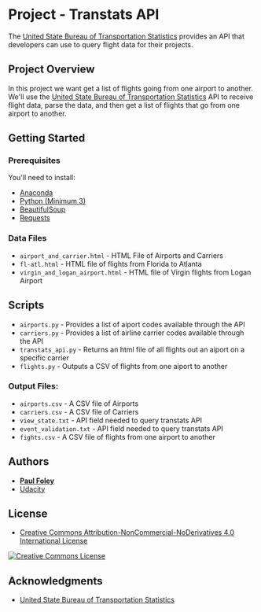 # Project - Transtats API

The [United State Bureau of Transportation Statistics](https://www.transtats.bts.gov/) provides an API that developers can use to query flight data for their projects.


## Project Overview

In this project we want get a list of flights going from one airport to another. We'll use the [United State Bureau of Transportation Statistics](https://www.transtats.bts.gov/) API to receive flight data, parse the data, and then get a list of flights that go from one airport to another.


## Getting Started

### Prerequisites

You'll need to install:

* [Anaconda](https://www.continuum.io/downloads)
* [Python (Minimum 3)](https://www.continuum.io/blog/developer-blog/python-3-support-anaconda)
* [BeautifulSoup](https://anaconda.org/anaconda/beautiful-soup)
* [Requests](https://anaconda.org/anaconda/requests)

### Data Files

* `airport_and_carrier.html` - HTML File of Airports and Carriers
* `fl-atl.html` - HTML file of flights from Florida to Atlanta
* `virgin_and_logan_airport.html` - HTML file of Virgin flights from Logan Airport


## Scripts

* `airports.py` - Provides a list of aiport codes available through the API
* `carriers.py` - Provides a list of airline carrier codes available through the API
* `transtats_api.py` - Returns an html file of all flights out an aiport on a specific carrier
* `flights.py` - Outputs a CSV of flights from one aiport to another

### Output Files:

* `airports.csv` - A CSV file of Airports
* `carriers.csv` - A CSV file of Carriers
* `view_state.txt` - API field needed to query transtats API
* `event_validation.txt` - API field needed to query transtats API
* `fights.csv` - A CSV file of flights from one airport to another


## Authors

* [**Paul Foley**](https://github.com/paulfoley)
* [Udacity](https://www.udacity.com/)


## License

* <a rel="license" href="https://creativecommons.org/licenses/by-nc-nd/4.0/"> Creative Commons Attribution-NonCommercial-NoDerivatives 4.0 International License</a>

<a rel="license" href="https://creativecommons.org/licenses/by-nc-nd/4.0/">
	<img alt="Creative Commons License" style="border-width:0" src="https://i.creativecommons.org/l/by-nc-nd/4.0/88x31.png" />
</a>


## Acknowledgments

* [United State Bureau of Transportation Statistics](https://www.transtats.bts.gov/)
